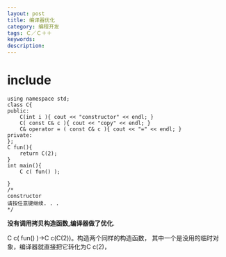 ```yaml
---
layout: post
title: 编译器优化
category: 编程开发
tags: Ｃ／Ｃ＋＋
keywords: 
description: 
---
```

# include<iostream>
    using namespace std;
    class C{
    public:
        C(int i ){ cout << "constructor" << endl; }
        C( const C& c ){ cout << "copy" << endl; }
        C& operator = ( const C& c ){ cout << "=" << endl; }
    private:
    };
    C fun(){
        return C(2);
    }
    int main(){
        C c( fun() );

    }
    /*
    constructor
    请按任意键继续. . .
    */

**没有调用拷贝构造函数,编译器做了优化**.

C c( fun() )->C c(C(2))。构造两个同样的构造函数，
其中一个是没用的临时对象，编译器就直接把它转化为C c(2)，